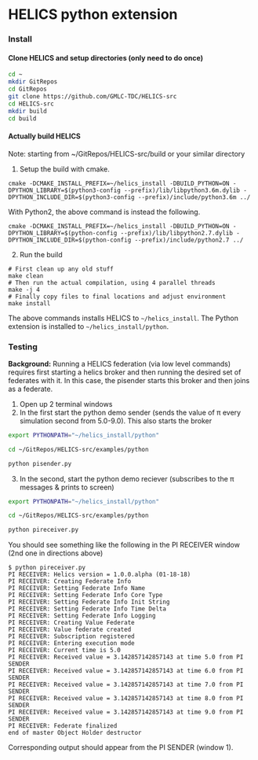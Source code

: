 # HELICS python extension

### Install

#### Clone HELICS and setup directories (only need to do once)

```bash
cd ~
mkdir GitRepos
cd GitRepos
git clone https://github.com/GMLC-TDC/HELICS-src
cd HELICS-src
mkdir build
cd build
```
#### Actually build HELICS
Note: starting from ~/GitRepos/HELICS-src/build or your similar directory

1. Setup the build with cmake.

```
cmake -DCMAKE_INSTALL_PREFIX=~/helics_install -DBUILD_PYTHON=ON -DPYTHON_LIBRARY=$(python3-config --prefix)/lib/libpython3.6m.dylib -DPYTHON_INCLUDE_DIR=$(python3-config --prefix)/include/python3.6m ../
```

With Python2, the above command is instead the following.

```
cmake -DCMAKE_INSTALL_PREFIX=~/helics_install -DBUILD_PYTHON=ON -DPYTHON_LIBRARY=$(python-config --prefix)/lib/libpython2.7.dylib -DPYTHON_INCLUDE_DIR=$(python-config --prefix)/include/python2.7 ../
```

2. Run the build
```
# First clean up any old stuff
make clean
# Then run the actual compilation, using 4 parallel threads
make -j 4
# Finally copy files to final locations and adjust environment
make install
```

The above commands installs HELICS to `~/helics_install`. The Python extension is installed to `~/helics_install/python`.


### Testing
__Background:__ Running a HELICS federation (via low level commands) requires first starting a helics broker and then running the desired set of federates with it. In this case, the pisender starts this broker and then joins as a federate.

1. Open up 2 terminal windows
2. In the first start the python demo sender (sends the value of π every simulation second from 5.0-9.0). This also starts the broker
```bash
export PYTHONPATH="~/helics_install/python"

cd ~/GitRepos/HELICS-src/examples/python

python pisender.py
```
3. In the second, start the python demo reciever (subscribes to the π messages & prints to screen)
```bash
export PYTHONPATH="~/helics_install/python"

cd ~/GitRepos/HELICS-src/examples/python

python pireceiver.py
```

You should see something like the following in the PI RECEIVER window (2nd one in directions above)
```
$ python pireceiver.py
PI RECEIVER: Helics version = 1.0.0.alpha (01-18-18)
PI RECEIVER: Creating Federate Info
PI RECEIVER: Setting Federate Info Name
PI RECEIVER: Setting Federate Info Core Type
PI RECEIVER: Setting Federate Info Init String
PI RECEIVER: Setting Federate Info Time Delta
PI RECEIVER: Setting Federate Info Logging
PI RECEIVER: Creating Value Federate
PI RECEIVER: Value federate created
PI RECEIVER: Subscription registered
PI RECEIVER: Entering execution mode
PI RECEIVER: Current time is 5.0
PI RECEIVER: Received value = 3.142857142857143 at time 5.0 from PI SENDER
PI RECEIVER: Received value = 3.142857142857143 at time 6.0 from PI SENDER
PI RECEIVER: Received value = 3.142857142857143 at time 7.0 from PI SENDER
PI RECEIVER: Received value = 3.142857142857143 at time 8.0 from PI SENDER
PI RECEIVER: Received value = 3.142857142857143 at time 9.0 from PI SENDER
PI RECEIVER: Federate finalized
end of master Object Holder destructor
```

Corresponding output should appear from the PI SENDER (window 1).

